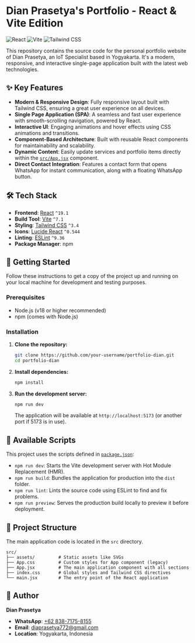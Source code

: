 # Dian Prasetya's Portfolio - React & Vite Edition

![React](https://img.shields.io/badge/React-19-blue?style=for-the-badge&logo=react)
![Vite](https://img.shields.io/badge/Vite-^7.1-purple?style=for-the-badge&logo=vite)
![Tailwind CSS](https://img.shields.io/badge/Tailwind_CSS-^3.4-cyan?style=for-the-badge&logo=tailwindcss)

This repository contains the source code for the personal portfolio website of Dian Prasetya, an IoT Specialist based in Yogyakarta. It's a modern, responsive, and interactive single-page application built with the latest web technologies.

<!-- You can add a screenshot of your website here -->
<!-- ![Portfolio Screenshot](./screenshot.png) -->

## ✨ Key Features

-   **Modern & Responsive Design**: Fully responsive layout built with Tailwind CSS, ensuring a great user experience on all devices.
-   **Single Page Application (SPA)**: A seamless and fast user experience with smooth-scrolling navigation, powered by React.
-   **Interactive UI**: Engaging animations and hover effects using CSS animations and transitions.
-   **Component-Based Architecture**: Built with reusable React components for maintainability and scalability.
-   **Dynamic Content**: Easily update services and portfolio items directly within the [`src/App.jsx`](src/App.jsx) component.
-   **Direct Contact Integration**: Features a contact form that opens WhatsApp for instant communication, along with a floating WhatsApp button.

## 🛠️ Tech Stack

-   **Frontend**: [React](https://react.dev/) `^19.1`
-   **Build Tool**: [Vite](https://vitejs.dev/) `^7.1`
-   **Styling**: [Tailwind CSS](https://tailwindcss.com/) `^3.4`
-   **Icons**: [Lucide React](https://lucide.dev/) `^0.544`
-   **Linting**: [ESLint](https://eslint.org/) `^9.36`
-   **Package Manager**: npm

## 🚀 Getting Started

Follow these instructions to get a copy of the project up and running on your local machine for development and testing purposes.

### Prerequisites

-   Node.js (v18 or higher recommended)
-   npm (comes with Node.js)

### Installation

1.  **Clone the repository:**
    ```sh
    git clone https://github.com/your-username/portfolio-dian.git
    cd portfolio-dian
    ```

2.  **Install dependencies:**
    ```sh
    npm install
    ```

3.  **Run the development server:**
    ```sh
    npm run dev
    ```
    The application will be available at `http://localhost:5173` (or another port if 5173 is in use).

## 📜 Available Scripts

This project uses the scripts defined in [`package.json`](package.json):

-   `npm run dev`: Starts the Vite development server with Hot Module Replacement (HMR).
-   `npm run build`: Bundles the application for production into the `dist` folder.
-   `npm run lint`: Lints the source code using ESLint to find and fix problems.
-   `npm run preview`: Serves the production build locally to preview it before deployment.

## 📂 Project Structure

The main application code is located in the `src` directory.

```
src/
├── assets/         # Static assets like SVGs
├── App.css         # Custom styles for App component (legacy)
├── App.jsx         # The main application component with all sections
├── index.css       # Global styles and Tailwind CSS directives
└── main.jsx        # The entry point of the React application
```

## 👤 Author

**Dian Prasetya**
-   **WhatsApp**: [+62 838-7175-8155](https://wa.me/6283871758155)
-   **Email**: [diaprasetya772@gmail.com](mailto:diaprasetya772@gmail.com)
-   **Location**: Yogyakarta, Indonesia